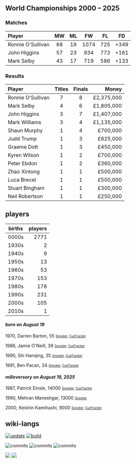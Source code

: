 ## World Championships 2000 – 2025
### Matches
|Player|MW|ML|FW|FL|FD|
|:-|:-:|:-:|:-:|:-:|:-:|
|Ronnie O'Sullivan|68|19|1074|725|+349|
|John Higgins|57|23|934|773|+161|
|Mark Selby|43|17|719|586|+133|

### Results
|Player|Titles|Finals|Money|
|:-|:-:|:-:|-:|
|Ronnie O'Sullivan|7|8|£2,375,000|
|Mark Selby|4|6|£1,805,000|
|John Higgins|3|7|£1,407,000|
|Mark Williams|3|4|£1,135,000|
|Shaun Murphy|1|4|£700,000|
|Judd Trump|1|3|£825,000|
|Graeme Dott|1|3|£450,000|
|Kyren Wilson|1|2|£700,000|
|Peter Ebdon|1|2|£360,000|
|Zhao Xintong|1|1|£500,000|
|Luca Brecel|1|1|£500,000|
|Stuart Bingham|1|1|£300,000|
|Neil Robertson|1|1|£250,000|

## players
| births | players |
| :----: | ------: |
| 0000s | 2771 |
| 1930s | 2 |
| 1940s | 9 |
| 1950s | 13 |
| 1960s | 53 |
| 1970s | 153 |
| 1980s | 178 |
| 1990s | 231 |
| 2000s | 105 |
| 2010s | 1 |

#### ***born on August 19***
1970, Darren Barton, 55 <sub><sup>[Snooker](http://www.snooker.org/res/index.asp?player=1726), [CueTracker](http://cuetracker.net/Players/darren-barton/)</sup></sub>

1986, Jamie O'Neill, 39 <sub><sup>[Snooker](http://www.snooker.org/res/index.asp?player=79), [CueTracker](http://cuetracker.net/Players/jamie-oneill/)</sup></sub>

1990, Shi Hanqing, 35 <sub><sup>[Snooker](http://www.snooker.org/res/index.asp?player=508), [CueTracker](http://cuetracker.net/Players/shi-hanqing/)</sup></sub>

1991, Ben Pacan, 34 <sub><sup>[Snooker](http://www.snooker.org/res/index.asp?player=3119), [CueTracker](http://cuetracker.net/Players/ben-pacan/)</sup></sub>


#### ***milleversary on August 19, 2025***
1987, Patrick Einsle, 14000 <sub><sup>[Snooker](http://www.snooker.org/res/index.asp?player=91), [CueTracker](http://cuetracker.net/Players/patrick-einsle/)</sup></sub>

1990, Mehran Maneshgar, 13000 <sub><sup>[Snooker](http://www.snooker.org/res/index.asp?player=2889)</sup></sub>

2000, Keishin Kamihashi, 9000 <sub><sup>[Snooker](http://www.snooker.org/res/index.asp?player=1803), [CueTracker](http://cuetracker.net/Players/keishin-kamihashi/)</sup></sub>



## wiki-langs
[![update](https://github.com/dreamerminsk/wiki-langs/actions/workflows/update-tables.yml/badge.svg)](https://github.com/dreamerminsk/wiki-langs/actions/workflows/update-tables.yml)
[![build](https://github.com/dreamerminsk/wiki-langs/actions/workflows/build.yml/badge.svg)](https://github.com/dreamerminsk/wiki-langs/actions/workflows/build.yml)

![commits](https://img.shields.io/github/commit-activity/y/dreamerminsk/wiki-langs)
![commits](https://img.shields.io/github/commit-activity/m/dreamerminsk/wiki-langs)
![commits](https://img.shields.io/github/commit-activity/w/dreamerminsk/wiki-langs)

![](https://img.shields.io/github/languages/code-size/dreamerminsk/wiki-langs)
![](https://img.shields.io/github/repo-size/dreamerminsk/wiki-langs)

